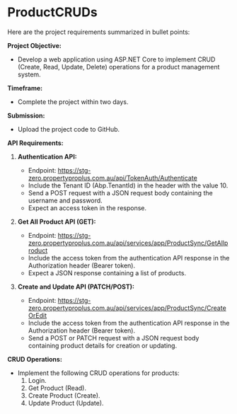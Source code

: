 # ProductCRUDs 
Here are the project requirements summarized in bullet points:

**Project Objective:**
- Develop a web application using ASP.NET Core to implement CRUD (Create, Read, Update, Delete) operations for a product management system. 

**Timeframe:**
- Complete the project within two days.

**Submission:**
- Upload the project code to GitHub.  

**API Requirements:**
1. **Authentication API:**
   - Endpoint: https://stg-zero.propertyproplus.com.au/api/TokenAuth/Authenticate
   - Include the Tenant ID (Abp.TenantId) in the header with the value 10.
   - Send a POST request with a JSON request body containing the username and password.
   - Expect an access token in the response.

2. **Get All Product API (GET):**
   - Endpoint: https://stg-zero.propertyproplus.com.au/api/services/app/ProductSync/GetAllproduct
   - Include the access token from the authentication API response in the Authorization header (Bearer token).
   - Expect a JSON response containing a list of products.

3. **Create and Update API (PATCH/POST):**
   - Endpoint: https://stg-zero.propertyproplus.com.au/api/services/app/ProductSync/CreateOrEdit
   - Include the access token from the authentication API response in the Authorization header (Bearer token).
   - Send a POST or PATCH request with a JSON request body containing product details for creation or updating.

**CRUD Operations:**
- Implement the following CRUD operations for products:
   1. Login.
   2. Get Product (Read).
   3. Create Product (Create).
   4. Update Product (Update).
 
